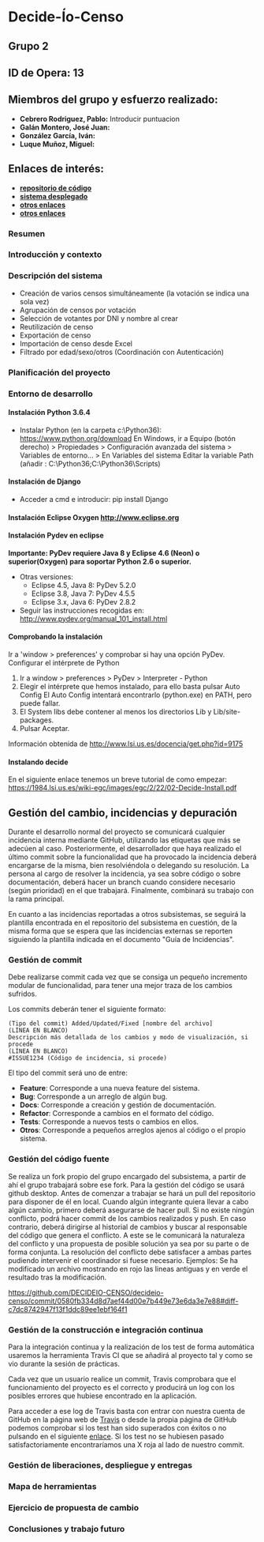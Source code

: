 # Decide-Ío-Censo 
## Grupo 2
## ID de Opera: 13

## Miembros del grupo y esfuerzo realizado:

* **Cebrero Rodriguez, Pablo:** Introducir puntuacion
* **Galán Montero, José Juan:**
* **González García, Iván:**
* **Luque Muñoz, Miguel:**


## Enlaces de interés:

* [**repositorio de código**](#codigo)
* [**sistema desplegado**](#bugs)
* [**otros enlaces**](#bugs)
* [**otros enlaces**](#bugs)

### Resumen

### Introducción y contexto

### Descripción del sistema
* Creación de varios censos simultáneamente (la votación se indica una sola vez)
* Agrupación de censos por votación
* Selección de votantes por DNI y nombre al crear
* Reutilización de censo
* Exportación de censo
* Importación de censo desde Excel
* Filtrado por edad/sexo/otros (Coordinación con Autenticación)

### Planificación del proyecto

### Entorno de desarrollo

#### Instalación Python 3.6.4
* Instalar Python (en la carpeta c:\Python36):
  https://www.python.org/download
En Windows, ir a Equipo (botón derecho) > Propiedades > Configuración avanzada del
sistema > Variables de entorno… > En Variables del sistema Editar la variable Path
(añadir : C:\Python36;C:\Python36\Scripts) 

#### Instalación de Django

* Acceder a cmd e introducir: pip install Django 

#### Instalación Eclipse Oxygen http://www.eclipse.org
#### Instalación Pydev en eclipse
**Importante: PyDev requiere Java 8 y Eclipse 4.6 (Neon) o
superior(Oxygen) para soportar Python 2.6 o superior.**
* Otras versiones:
    * Eclipse 4.5, Java 8: PyDev 5.2.0
    * Eclipse 3.8, Java 7: PyDev 4.5.5
    * Eclipse 3.x, Java 6: PyDev 2.8.2
* Seguir las instrucciones recogidas en:
http://www.pydev.org/manual_101_install.html

#### Comprobando la instalación
Ir a 'window > preferences' y comprobar si hay una opción PyDev.
Configurar el intérprete de Python
1. Ir a window > preferences > PyDev > Interpreter - Python
2. Elegir el intérprete que hemos instalado, para ello basta pulsar Auto Config
El Auto Config intentará encontrarlo (python.exe) en PATH, pero puede fallar.
3. El System libs debe contener al menos los directorios Lib y Lib/site-packages.
4. Pulsar Aceptar.

Información obtenida de http://www.lsi.us.es/docencia/get.php?id=9175

#### Instalando decide
En el siguiente enlace tenemos un breve tutorial de como empezar:
https://1984.lsi.us.es/wiki-egc/images/egc/2/22/02-Decide-Install.pdf

## Gestión del cambio, incidencias y depuración

Durante el desarrollo normal del proyecto se comunicará cualquier incidencia interna mediante GitHub, utilizando las etiquetas que más se adecúen al caso. Posteriormente, el desarrollador que haya realizado el último commit sobre la funcionalidad que ha provocado la incidencia deberá encargarse de la misma, bien resolviéndola o delegando su resolución. La persona al cargo de resolver la incidencia, ya sea sobre código o sobre documentación, deberá hacer un branch cuando considere necesario (según prioridad) en el que trabajará. Finalmente, combinará su trabajo con la rama principal.

En cuanto a las incidencias reportadas a otros subsistemas, se seguirá la plantilla encontrada en el repositorio del subsistema en cuestión, de la misma forma que se espera que las incidencias externas se reporten siguiendo la plantilla indicada en el documento "Guía de Incidencias".

### Gestión de commit

Debe realizarse commit cada vez que se consiga un pequeño incremento modular de funcionalidad, para tener una mejor traza de los cambios sufridos.

Los commits deberán tener el siguiente formato:
```
(Tipo del commit) Added/Updated/Fixed [nombre del archivo]
(LÍNEA EN BLANCO)
Descripción más detallada de los cambios y modo de visualización, si procede
(LÍNEA EN BLANCO)
#ISSUE1234 (Código de incidencia, si procede)
```

El tipo del commit será uno de entre:
* **Feature**: Corresponde a una nueva feature del sistema.
* **Bug**: Corresponde a un arreglo de algún bug.
* **Docs**: Corresponde a creación y gestión de documentación.
* **Refactor**: Corresponde a cambios en el formato del código.
* **Tests**: Corresponde a nuevos tests o cambios en ellos.
* **Otros**: Corresponde a pequeños arreglos ajenos al código o el propio sistema.


### Gestión del código fuente

Se realiza un fork propio del grupo encargado del subsistema, a partir de ahí el grupo trabajará sobre ese fork.
Para la gestión del código se usará github desktop. Antes de comenzar a trabajar se hará un pull del repositorio para disponer de él en local. Cuando algún integrante quiera llevar a cabo algún cambio, primero deberá asegurarse de hacer pull. Si no existe ningún conflicto, podrá hacer commit de los cambios realizados y push. En caso contrario, deberá dirigirse al historial de cambios y buscar al responsable del código que genera el conflicto. A este se le comunicará la naturaleza del conflicto y una propuesta de posible solución ya sea por su parte o de forma conjunta. La resolución del conflicto debe satisfacer a ambas partes pudiendo intervenir el coordinador si fuese necesario.
Ejemplos:
Se ha modificado un archivo mostrando en rojo las lineas antiguas y en verde el resultado tras la modificación.

https://github.com/DECIDEIO-CENSO/decideio-censo/commit/0580fb334d8d7aef44d00e7b449e73e6da3e7e88#diff-c7dc8742947f13f1ddc89ee1ebf164f1

### Gestión de la construcción e integración continua

Para la integración continua y la realización de los test de forma automática usaremos la herramienta Travis CI que se añadirá al proyecto tal y como se vio durante la sesión de prácticas. 

Cada vez que un usuario realice un commit, Travis comprobara que el funcionamiento del proyecto es el correcto y producirá un log con los posibles errores que hubiese encontrado en la aplicación.

Para acceder a ese log de Travis basta con entrar con nuestra cuenta de GitHub en la página web de [Travis](https://travis-ci.org/) o desde la propia página de GitHub podemos comprobar si los test han sido superados con éxitos o no pulsando en el siguiente [enlace](https://github.com/DECIDEIO-CENSO/decideio-censo/commits/master). Si los test no se hubiesen pasado satisfactoriamente encontraríamos una X roja al lado de nuestro commit.



### Gestión de liberaciones, despliegue y entregas

### Mapa de herramientas

### Ejercicio de propuesta de cambio

### Conclusiones y trabajo futuro
